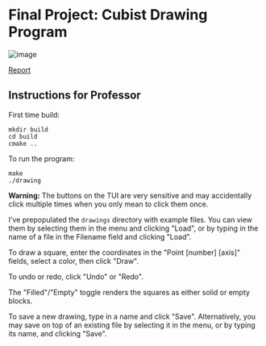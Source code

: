 # Final Project: Cubist Drawing Program

![image](https://user-images.githubusercontent.com/10780322/208482624-f1b9bec0-1a7a-441b-8cdb-1e48ca785710.png)


[Report](https://docs.google.com/document/d/1vcBDju4i5s_2xp2D4whaMZfoYne_WN_bA0_87-YG19k/edit?usp=sharing)

## Instructions for Professor

First time build:
```
mkdir build
cd build
cmake ..
```

To run the program:
```
make
./drawing
```

**Warning:** The buttons on the TUI are very sensitive and may accidentally click multiple times when you only mean to click them once.

I've prepopulated the `drawings` directory with example files. You can view them by selecting them in the menu and clicking "Load", or by typing in the name of a file in the Filename field and clicking "Load".

To draw a square, enter the coordinates in the "Point [number] [axis]" fields, select a color, then click "Draw".

To undo or redo, click "Undo" or "Redo".

The "Filled"/"Empty" toggle renders the squares as either solid or empty blocks.

To save a new drawing, type in a name and click "Save". Alternatively, you may save on top of an existing file by selecting it in the menu, or by typing its name, and clicking "Save".
